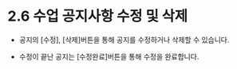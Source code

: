 # 2.6 수업 공지사항 수정 및 삭제

- 공지의 [수정], [삭제]버튼을 통해 공지를 수정하거나 삭제할 수 있습니다.

- 수정이 끝난 공지는 [수정완료]버튼을 통해 수정을 완료합니다.
